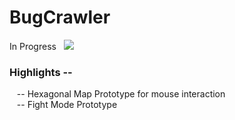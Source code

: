 # BugCrawler

In Progress &nbsp; ![](https://geps.dev/progress/16?dangerColor=800000&warningColor=ff9900&successColor=006600)


### Highlights --
&nbsp;&nbsp; -- Hexagonal Map Prototype for mouse interaction <br>
&nbsp;&nbsp; -- Fight Mode Prototype <br>

